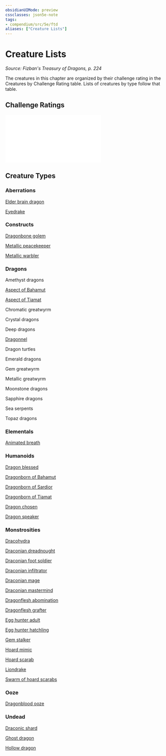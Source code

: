 ```yaml
---
obsidianUIMode: preview
cssclasses: json5e-note
tags:
- compendium/src/5e/ftd
aliases: ["Creature Lists"]
---
```

# Creature Lists
*Source: Fizban's Treasury of Dragons, p. 224* 

The creatures in this chapter are organized by their challenge rating in the Creatures by Challenge Rating table. Lists of creatures by type follow that table.

## Challenge Ratings

![Challenge Ratings; Creatures by Challenge Rating](Mechanics/tables/challenge-ratings-creatures-by-challenge-rating-ftd.md)

## Creature Types

### Aberrations

[Elder brain dragon](Mechanics/bestiary/aberration/elder-brain-dragon-ftd.md)

[Eyedrake](Mechanics/bestiary/aberration/eyedrake-ftd.md)

### Constructs

[Dragonbone golem](Mechanics/bestiary/construct/dragonbone-golem-ftd.md)

[Metallic peacekeeper](Mechanics/bestiary/construct/metallic-peacekeeper-ftd.md)

[Metallic warbler](Mechanics/bestiary/construct/metallic-warbler-ftd.md)

### Dragons

Amethyst dragons

[Aspect of Bahamut](Mechanics/bestiary/dragon/aspect-of-bahamut-ftd.md)

[Aspect of Tiamat](Mechanics/bestiary/dragon/aspect-of-tiamat-ftd.md)

Chromatic greatwyrm

Crystal dragons

Deep dragons

[Dragonnel](Mechanics/bestiary/dragon/dragonnel-ftd.md)

Dragon turtles

Emerald dragons

Gem greatwyrm

Metallic greatwyrm

Moonstone dragons

Sapphire dragons

Sea serpents

Topaz dragons

### Elementals

[Animated breath](Mechanics/bestiary/elemental/animated-breath-ftd.md)

### Humanoids

[Dragon blessed](Mechanics/bestiary/humanoid/dragon-blessed-ftd.md)

[Dragonborn of Bahamut](Mechanics/bestiary/humanoid/dragonborn-of-bahamut-ftd.md)

[Dragonborn of Sardior](Mechanics/bestiary/humanoid/dragonborn-of-sardior-ftd.md)

[Dragonborn of Tiamat](Mechanics/bestiary/humanoid/dragonborn-of-tiamat-ftd.md)

[Dragon chosen](Mechanics/bestiary/humanoid/dragon-chosen-ftd.md)

[Dragon speaker](Mechanics/bestiary/humanoid/dragon-speaker-ftd.md)

### Monstrosities

[Dracohydra](Mechanics/bestiary/monstrosity/dracohydra-ftd.md)

[Draconian dreadnought](Mechanics/bestiary/monstrosity/draconian-dreadnought-ftd.md)

[Draconian foot soldier](Mechanics/bestiary/monstrosity/draconian-foot-soldier-ftd.md)

[Draconian infiltrator](Mechanics/bestiary/monstrosity/draconian-infiltrator-ftd.md)

[Draconian mage](Mechanics/bestiary/monstrosity/draconian-mage-ftd.md)

[Draconian mastermind](Mechanics/bestiary/monstrosity/draconian-mastermind-ftd.md)

[Dragonflesh abomination](Mechanics/bestiary/monstrosity/dragonflesh-abomination-ftd.md)

[Dragonflesh grafter](Mechanics/bestiary/monstrosity/dragonflesh-grafter-ftd.md)

[Egg hunter adult](Mechanics/bestiary/monstrosity/egg-hunter-adult-ftd.md)

[Egg hunter hatchling](Mechanics/bestiary/monstrosity/egg-hunter-hatchling-ftd.md)

[Gem stalker](Mechanics/bestiary/monstrosity/gem-stalker-ftd.md)

[Hoard mimic](Mechanics/bestiary/monstrosity/hoard-mimic-ftd.md)

[Hoard scarab](Mechanics/bestiary/monstrosity/hoard-scarab-ftd.md)

[Liondrake](Mechanics/bestiary/monstrosity/liondrake-ftd.md)

[Swarm of hoard scarabs](Mechanics/bestiary/monstrosity/swarm-of-hoard-scarabs-ftd.md)

### Ooze

[Dragonblood ooze](Mechanics/bestiary/ooze/dragonblood-ooze-ftd.md)

### Undead

[Draconic shard](Mechanics/bestiary/undead/draconic-shard-ftd.md)

[Ghost dragon](Mechanics/bestiary/undead/ghost-dragon-ftd.md)

[Hollow dragon](Mechanics/bestiary/undead/hollow-dragon-ftd.md)
